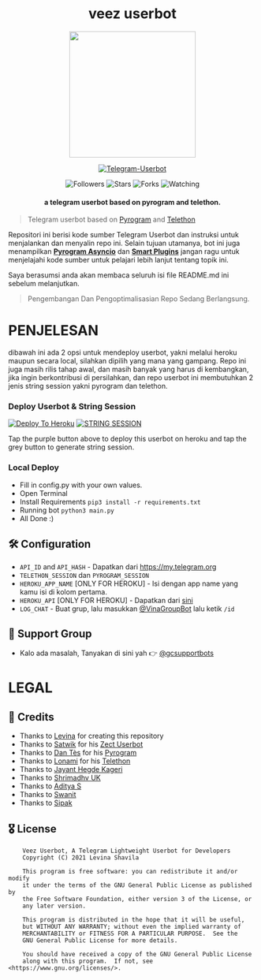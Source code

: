 <h1 align="center"><b>veez userbot</b></h1>
<p align="center">
<img src="https://telegra.ph/file/63ff170a7a8e4ed3fb278.jpg" width="256" height="256"/>
</p>

<p align="center">
<a href="#"><img title="Telegram-Userbot" src="https://img.shields.io/badge/Telegram%20Userbot-blue?colorA=%23ff0000&colorB=00BFFF&style=for-the-badge"></a>
</p>
<p align="center">
<img title="Followers" src="https://img.shields.io/github/followers/levina-lab?label=Followers&color=gold&style=flat-square">
<img title="Stars" src="https://img.shields.io/github/stars/levina-lab/vinauserbot?label=Stars&color=magenta&style=flat-square">
<img title="Forks" src="https://img.shields.io/github/forks/levina-lab/vinauserbot?label=Forks&color=brickred&style=flat-square">
<img title="Watching" src="https://img.shields.io/github/watchers/levina-lab/vinauserbot?label=Watchers&color=red&style=flat-square">
</p>
<h4 align="center">a telegram userbot based on pyrogram and telethon.</h4>

> Telegram userbot based on [Pyrogram](https://github.com/pyrogram/pyrogram) and [Telethon](https://github.com/LonamiWebs/Telethon)

Repositori ini berisi kode sumber Telegram Userbot dan instruksi untuk menjalankan dan menyalin repo ini. Selain tujuan utamanya, bot ini juga menampilkan [**Pyrogram Asyncio**](https:////github.com/pyrogram/pyrogram/issues/181) dan [**Smart Plugins**](https://docs.pyrogram.org/topics/smart-plugins) jangan ragu untuk menjelajahi kode sumber untuk pelajari lebih lanjut tentang topik ini.

Saya berasumsi anda akan membaca seluruh isi file README.md ini sebelum melanjutkan.

> Pengembangan Dan Pengoptimalisasian Repo Sedang Berlangsung.

# PENJELESAN
dibawah ini ada 2 opsi untuk mendeploy userbot, yakni melalui heroku maupun secara local, silahkan dipilih yang mana yang gampang. Repo ini juga masih rilis tahap awal, dan masih banyak yang harus di kembangkan, jika ingin berkontribusi di persilahkan, dan repo userbot ini membutuhkan 2 jenis string session yakni pyrogram dan telethon.

### Deploy Userbot & String Session
[![Deploy To Heroku](https://www.herokucdn.com/deploy/button.svg)](https://dashboard.heroku.com/new?template=https://github.com/FawazXs/YamiUserbot) [![STRING SESSION](https://replit.com/badge/github/levina-lab/vinauserbot)](https://replit.com/@levinalab/StringSession#main.py)

Tap the purple button above to deploy this userbot on heroku and tap the grey button to generate string session.

### Local Deploy
- Fill in config.py with your own values.
- Open Terminal
- Install Requirements `pip3 install -r requirements.txt`
- Running bot `python3 main.py`
- All Done :)

## 🛠 Configuration
- `API_ID` and `API_HASH` - Dapatkan dari https://my.telegram.org
- `TELETHON_SESSION` dan `PYROGRAM_SESSION`
- `HEROKU_APP_NAME` [ONLY FOR HEROKU] - Isi dengan app name yang kamu isi di kolom pertama.
- `HEROKU_API` [ONLY FOR HEROKU] - Dapatkan dari [sini](https://dashboard.heroku.com/account)
- `LOG_CHAT` - Buat grup, lalu masukkan [@VinaGroupBot](https://telegram.me/VinaGroupBot) lalu ketik `/id`

## 💬 Support Group
- Kalo ada masalah, Tanyakan di sini yah 👉 [@gcsupportbots](https://telegram.me/gcsupportbots)

# LEGAL
## 💖 Credits

- Thanks to [Levina](https://github.com/levina-lab) for creating this repository
- Thanks to [Satwik](https://github.com/okay-retard) for his [Zect Userbot](https://github.com/okay-retard/ZectUserbot)
- Thanks to [Dan Tès](https://github.com/delivrance) for his [Pyrogram](https://docs.pyrogram.org)
- Thanks to [Lonami](https://github.com/lonami/) for his [Telethon](https://docs.telethon.dev)
- Thanks to [Jayant Hegde Kageri](https://github.com/jayantkageri)
- Thanks to [Shrimadhv UK](https://github.com/SpEcHiDe)
- Thanks to [Aditya S](https://github.com/xditya)
- Thanks to [Swanit](https://github.com/swatv3nub)
- Thanks to [Sipak](https://github.com/ProgrammingError)

## 🎖 License
```
    Veez Userbot, A Telegram Lightweight Userbot for Developers
    Copyright (C) 2021 Levina Shavila

    This program is free software: you can redistribute it and/or modify
    it under the terms of the GNU General Public License as published by
    the Free Software Foundation, either version 3 of the License, or
    any later version.

    This program is distributed in the hope that it will be useful,
    but WITHOUT ANY WARRANTY; without even the implied warranty of
    MERCHANTABILITY or FITNESS FOR A PARTICULAR PURPOSE.  See the
    GNU General Public License for more details.

    You should have received a copy of the GNU General Public License
    along with this program.  If not, see <https://www.gnu.org/licenses/>.
````
